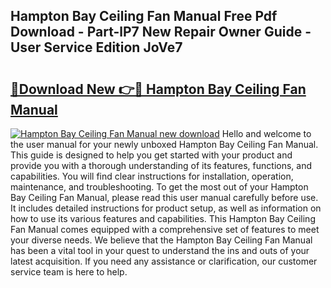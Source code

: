 ## Hampton Bay Ceiling Fan Manual Free Pdf Download - Part-lP7 New Repair Owner Guide - User Service Edition JoVe7

# <h2><a href="http://bc40146.oget.top/?id=Hampton+Bay+Ceiling+Fan+Manual">🔗Download New 👉🔴 Hampton Bay Ceiling Fan Manual</a></h2>

[![Hampton Bay Ceiling Fan Manual new download](https://i.imgur.com/5g1atiW.png)](http://bc40146.oget.top/?id=Hampton+Bay+Ceiling+Fan+Manual)
Hello and welcome to the user manual for your newly unboxed Hampton Bay Ceiling Fan Manual. This guide is designed to help you get started with your product and provide you with a thorough understanding of its features, functions, and capabilities. You will find clear instructions for installation, operation, maintenance, and troubleshooting. To get the most out of your Hampton Bay Ceiling Fan Manual, please read this user manual carefully before use. It includes detailed instructions for product setup, as well as information on how to use its various features and capabilities. This Hampton Bay Ceiling Fan Manual comes equipped with a comprehensive set of features to meet your diverse needs. We believe that the Hampton Bay Ceiling Fan Manual has been a vital tool in your quest to understand the ins and outs of your latest acquisition. If you need any assistance or clarification, our customer service team is here to help.
